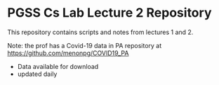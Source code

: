 # PGSS Cs Lab Lecture 2 Repository

This repository contains scripts and notes from lectures 1 and 2.

Note: the prof has a Covid-19 data in PA repository at https://github.com/menonpg/COVID19_PA
- Data available for download
- updated daily
